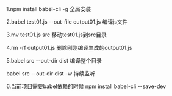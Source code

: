 
1.npm install babel-cli -g 全局安装

2.babel test01.js --out-file output01.js  编译js文件

3.mv test01.js src  移动test01.js到src目录

4.rm -rf output01.js  删除刚刚编译生成的output01.js

5.babel src --out-dir dist   编译整个目录

  babel src --out-dir dist -w  持续监听

6.当前项目需要babel依赖的时候 npm install babel-cli --save-dev
